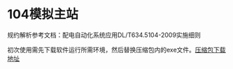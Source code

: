# 104模拟主站

规约解析参考文档：配电自动化系统应用DL/T634.5104-2009实施细则

初次使用需先下载软件运行所需环境，然后替换压缩包内的exe文件。[压缩包下载地址](https://github.com/woshiwangxianwei/IEC104/releases/tag/2023.11.06)

